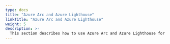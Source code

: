 ```yaml
---
type: docs
title: "Azure Arc and Azure Lighthouse"
linkTitle: "Azure Arc and Azure Lighthouse"
weight: 5
description: >-
  This section describes how to use Azure Arc and Azure Lighthouse for unified operations.
---
```


